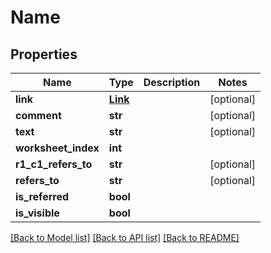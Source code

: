 # Name

## Properties
Name | Type | Description | Notes
------------ | ------------- | ------------- | -------------
**link** | [**Link**](Link.md) |  | [optional] 
**comment** | **str** |  | [optional] 
**text** | **str** |  | [optional] 
**worksheet_index** | **int** |  | 
**r1_c1_refers_to** | **str** |  | [optional] 
**refers_to** | **str** |  | [optional] 
**is_referred** | **bool** |  | 
**is_visible** | **bool** |  | 

[[Back to Model list]](../README.md#documentation-for-models) [[Back to API list]](../README.md#documentation-for-api-endpoints) [[Back to README]](../README.md)


